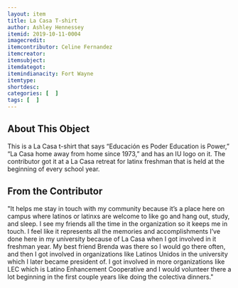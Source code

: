 ```yaml
---
layout: item
title: La Casa T-shirt
author: Ashley Hennessey
itemid: 2019-10-11-0004
imagecredit: 
itemcontributor: Celine Fernandez
itemcreator: 
itemsubject: 
itemdategot: 
itemindianacity: Fort Wayne 
itemtype: 
shortdesc: 
categories: [  ]
tags: [  ]
---
```

## About This Object

This is a La Casa t-shirt that says “Educación es Poder Education is Power,” “La Casa home away from home since 1973,” and has an IU logo on it. The contributor got it at a La Casa retreat for latinx freshman that is held at the beginning of every school year. 

## From the Contributor

"It helps me stay in touch with my community because it’s a place here on campus where latinos or latinxs are welcome to like go and hang out, study, and sleep. I see my friends all the time in the organization so it keeps me in touch. I feel like it represents all the memories and accomplishments I’ve done here in my university because of La Casa when I got involved in it freshman year. My best friend Brenda was there so I would go there often, and then I got involved in organizations like Latinos Unidos in the university which I later became president of.  I got involved in more organizations like LEC which is Latino Enhancement Cooperative and I would volunteer there a lot beginning in the first couple years like doing the colectiva dinners."
